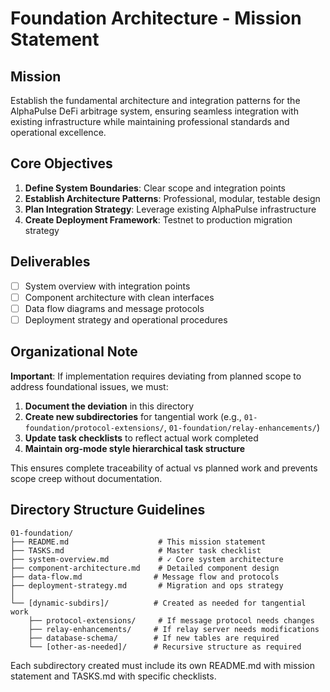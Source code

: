# Foundation Architecture - Mission Statement

## Mission
Establish the fundamental architecture and integration patterns for the AlphaPulse DeFi arbitrage system, ensuring seamless integration with existing infrastructure while maintaining professional standards and operational excellence.

## Core Objectives
1. **Define System Boundaries**: Clear scope and integration points
2. **Establish Architecture Patterns**: Professional, modular, testable design
3. **Plan Integration Strategy**: Leverage existing AlphaPulse infrastructure
4. **Create Deployment Framework**: Testnet to production migration strategy

## Deliverables
- [ ] System overview with integration points
- [ ] Component architecture with clean interfaces  
- [ ] Data flow diagrams and message protocols
- [ ] Deployment strategy and operational procedures

## Organizational Note
**Important**: If implementation requires deviating from planned scope to address foundational issues, we must:
1. **Document the deviation** in this directory
2. **Create new subdirectories** for tangential work (e.g., `01-foundation/protocol-extensions/`, `01-foundation/relay-enhancements/`)
3. **Update task checklists** to reflect actual work completed
4. **Maintain org-mode style hierarchical task structure**

This ensures complete traceability of actual vs planned work and prevents scope creep without documentation.

## Directory Structure Guidelines
```
01-foundation/
├── README.md                    # This mission statement
├── TASKS.md                     # Master task checklist
├── system-overview.md           # ✓ Core system architecture
├── component-architecture.md    # Detailed component design
├── data-flow.md                # Message flow and protocols
├── deployment-strategy.md       # Migration and ops strategy
│
└── [dynamic-subdirs]/          # Created as needed for tangential work
    ├── protocol-extensions/     # If message protocol needs changes
    ├── relay-enhancements/     # If relay server needs modifications
    ├── database-schema/        # If new tables are required
    └── [other-as-needed]/      # Recursive structure as required
```

Each subdirectory created must include its own README.md with mission statement and TASKS.md with specific checklists.